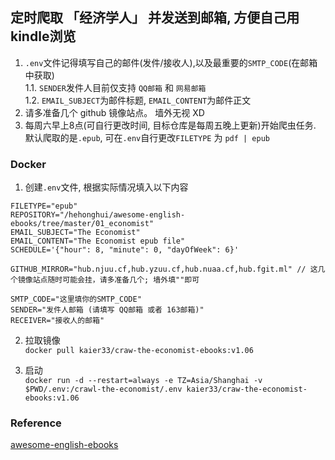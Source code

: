 ## 定时爬取 「经济学人」 并发送到邮箱, 方便自己用kindle浏览

1. `.env`文件记得填写自己的邮件(发件/接收人),以及最重要的`SMTP_CODE`(在邮箱中获取)  
  1.1. `SENDER`发件人目前仅支持 `QQ邮箱` 和 `网易邮箱`  
  1.2. `EMAIL_SUBJECT`为邮件标题, `EMAIL_CONTENT`为邮件正文
2. 请多准备几个 github 镜像站点。 墙外无视 XD
3. 每周六早上8点(可自行更改时间, 目标仓库是每周五晚上更新)开始爬虫任务. 默认爬取的是`.epub`, 可在`.env`自行更改`FILETYPE` 为 `pdf | epub `

### Docker

1. 创建`.env`文件, 根据实际情况填入以下内容

```
FILETYPE="epub"
REPOSITORY="/hehonghui/awesome-english-ebooks/tree/master/01_economist"
EMAIL_SUBJECT="The Economist"
EMAIL_CONTENT="The Economist epub file"
SCHEDULE='{"hour": 8, "minute": 0, "dayOfWeek": 6}'

GITHUB_MIRROR="hub.njuu.cf,hub.yzuu.cf,hub.nuaa.cf,hub.fgit.ml" // 这几个镜像站点随时可能会挂，请多准备几个; 墙外填""即可

SMTP_CODE="这里填你的SMTP_CODE"
SENDER="发件人邮箱 (请填写 QQ邮箱 或者 163邮箱)"
RECEIVER="接收人的邮箱"
```  

2. 拉取镜像  
`docker pull kaier33/craw-the-economist-ebooks:v1.06`

3. 启动  
`docker run -d --restart=always -e TZ=Asia/Shanghai -v $PWD/.env:/crawl-the-economist/.env kaier33/craw-the-economist-ebooks:v1.06`

### Reference
[awesome-english-ebooks](https://github.com/hehonghui/awesome-english-ebooks)
